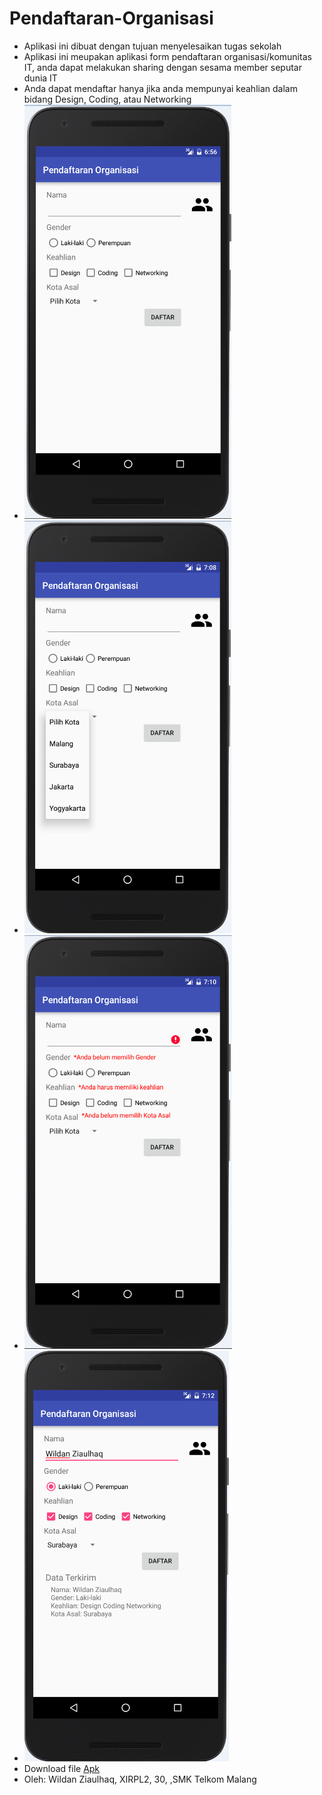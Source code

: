 # Pendaftaran-Organisasi
* Aplikasi ini dibuat dengan tujuan menyelesaikan tugas sekolah
* Aplikasi ini meupakan aplikasi form pendaftaran organisasi/komunitas IT, anda dapat melakukan sharing dengan sesama member seputar dunia IT
* Anda dapat mendaftar hanya jika anda mempunyai keahlian dalam bidang Design, Coding, atau Networking
* ![ScreenShot](https://raw.githubusercontent.com/WildanZq/Pendaftaran-Organisasi/master/1.PNG)
* ![ScreenShot](https://raw.githubusercontent.com/WildanZq/Pendaftaran-Organisasi/master/2.PNG)
* ![ScreenShot](https://raw.githubusercontent.com/WildanZq/Pendaftaran-Organisasi/master/3.PNG)
* ![ScreenShot](https://raw.githubusercontent.com/WildanZq/Pendaftaran-Organisasi/master/4.PNG)
* Download file [Apk](https://drive.google.com/open?id=0B74IXoSPfxQXcmJnQzM2TFNDR0k)
* Oleh: Wildan Ziaulhaq, XIRPL2, 30, ,SMK Telkom Malang
